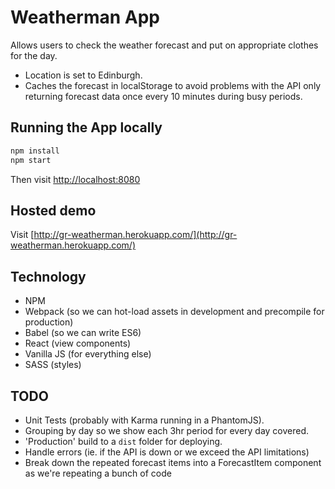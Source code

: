 # Weatherman App

Allows users to check the weather forecast and put on appropriate clothes for the day.

* Location is set to Edinburgh.
* Caches the forecast in localStorage to avoid problems with the API only returning forecast data once every 10 minutes during busy periods.

## Running the App locally

```bash
npm install
npm start
```

Then visit [http://localhost:8080](http://localhost:8080)

## Hosted demo

Visit [http://gr-weatherman.herokuapp.com/](http://gr-weatherman.herokuapp.com/)

## Technology

* NPM
* Webpack (so we can hot-load assets in development and precompile for production)
* Babel (so we can write ES6)
* React (view components)
* Vanilla JS (for everything else)
* SASS (styles)

## TODO

* Unit Tests (probably with Karma running in a PhantomJS).
* Grouping by day so we show each 3hr period for every day covered.
* 'Production' build to a `dist` folder for deploying.
* Handle errors (ie. if the API is down or we exceed the API limitations)
* Break down the repeated forecast items into a ForecastItem component as we're repeating a bunch of code
